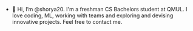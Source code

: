 - 👋 Hi, I’m @shorya20. I'm a freshman CS Bachelors student at QMUL. I love coding, ML, working with teams and exploring and devising innovative projects. Feel free to contact me.

<!---
shorya20/shorya20 is a ✨ special ✨ repository because its `README.md` (this file) appears on your GitHub profile.
You can click the Preview link to take a look at your changes.
--->

